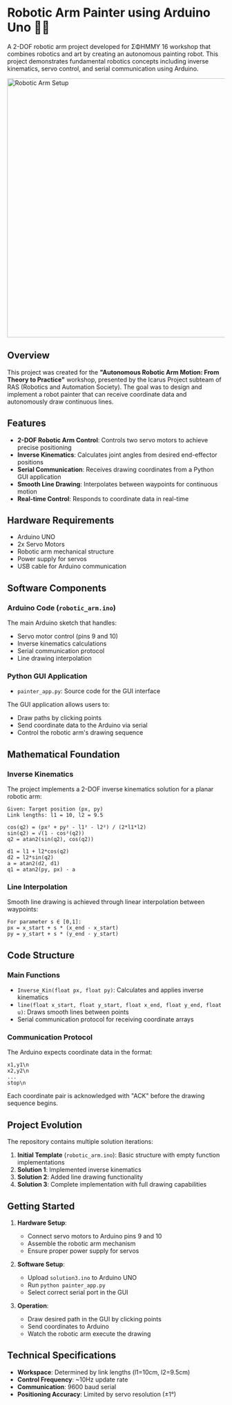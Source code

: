 # Robotic Arm Painter using Arduino Uno 🤖🎨

A 2-DOF robotic arm project developed for ΣΦΗΜΜΥ 16 workshop that combines robotics and art by creating an autonomous painting robot. This project demonstrates fundamental robotics concepts including inverse kinematics, servo control, and serial communication using Arduino.

<img src="https://i.imgur.com/7CiEBBA.jpg" alt="Robotic Arm Setup" width="600">

## Overview

This project was created for the **"Autonomous Robotic Arm Motion: From Theory to Practice"** workshop, presented by the Icarus Project subteam of RAS (Robotics and Automation Society). The goal was to design and implement a robot painter that can receive coordinate data and autonomously draw continuous lines.

## Features

- **2-DOF Robotic Arm Control**: Controls two servo motors to achieve precise positioning
- **Inverse Kinematics**: Calculates joint angles from desired end-effector positions
- **Serial Communication**: Receives drawing coordinates from a Python GUI application
- **Smooth Line Drawing**: Interpolates between waypoints for continuous motion
- **Real-time Control**: Responds to coordinate data in real-time

## Hardware Requirements

- Arduino UNO
- 2x Servo Motors
- Robotic arm mechanical structure
- Power supply for servos
- USB cable for Arduino communication

## Software Components

### Arduino Code (`robotic_arm.ino`)
The main Arduino sketch that handles:
- Servo motor control (pins 9 and 10)
- Inverse kinematics calculations
- Serial communication protocol
- Line drawing interpolation

### Python GUI Application
- `painter_app.py`: Source code for the GUI interface

The GUI application allows users to:
- Draw paths by clicking points
- Send coordinate data to the Arduino via serial
- Control the robotic arm's drawing sequence

## Mathematical Foundation

### Inverse Kinematics
The project implements a 2-DOF inverse kinematics solution for a planar robotic arm:

```
Given: Target position (px, py)
Link lengths: l1 = 10, l2 = 9.5

cos(q2) = (px² + py² - l1² - l2²) / (2*l1*l2)
sin(q2) = √(1 - cos²(q2))
q2 = atan2(sin(q2), cos(q2))

d1 = l1 + l2*cos(q2)
d2 = l2*sin(q2)
a = atan2(d2, d1)
q1 = atan2(py, px) - a
```

### Line Interpolation
Smooth line drawing is achieved through linear interpolation between waypoints:
```
For parameter s ∈ [0,1]:
px = x_start + s * (x_end - x_start)
py = y_start + s * (y_end - y_start)
```

## Code Structure

### Main Functions

- `Inverse_Kin(float px, float py)`: Calculates and applies inverse kinematics
- `line(float x_start, float y_start, float x_end, float y_end, float u)`: Draws smooth lines between points
- Serial communication protocol for receiving coordinate arrays

### Communication Protocol

The Arduino expects coordinate data in the format:
```
x1,y1\n
x2,y2\n
...
stop\n
```

Each coordinate pair is acknowledged with "ACK" before the drawing sequence begins.

## Project Evolution

The repository contains multiple solution iterations:

1. **Initial Template** (`robotic_arm.ino`): Basic structure with empty function implementations
2. **Solution 1**: Implemented inverse kinematics
3. **Solution 2**: Added line drawing functionality
4. **Solution 3**: Complete implementation with full drawing capabilities

## Getting Started

1. **Hardware Setup**:
   - Connect servo motors to Arduino pins 9 and 10
   - Assemble the robotic arm mechanism
   - Ensure proper power supply for servos

2. **Software Setup**:
   - Upload `solution3.ino` to Arduino UNO
   - Run `python painter_app.py`
   - Select correct serial port in the GUI

3. **Operation**:
   - Draw desired path in the GUI by clicking points
   - Send coordinates to Arduino
   - Watch the robotic arm execute the drawing

## Technical Specifications

- **Workspace**: Determined by link lengths (l1=10cm, l2=9.5cm)
- **Control Frequency**: ~10Hz update rate
- **Communication**: 9600 baud serial
- **Positioning Accuracy**: Limited by servo resolution (±1°)
